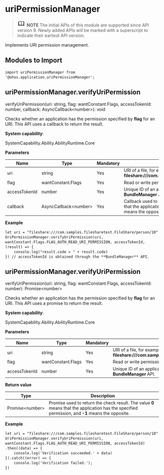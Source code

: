 # uriPermissionManager

> ![icon-note.gif](public_sys-resources/icon-note.gif) **NOTE**
> The initial APIs of this module are supported since API version 9. Newly added APIs will be marked with a superscript to indicate their earliest API version.


Implements URI permission management.


## Modules to Import

  
```
import uriPermissionManager from '@ohos.application.uriPermissionManager';
```


## uriPermissionManager.verifyUriPermission

verifyUriPermission(uri: string, flag: wantConstant.Flags, accessTokenId: number, callback: AsyncCallback&lt;number&gt;): void

Checks whether an application has the permission specified by **flag** for an URI. This API uses a callback to return the result.

**System capability**:

SystemCapability.Ability.AbilityRuntime.Core

**Parameters**

  | Name| Type| Mandatory| Description| 
  | -------- | -------- | -------- | -------- |
  | uri | string | Yes| URI of a file, for example, **fileshare:///com.samples.filesharetest.FileShare/person/10**.| 
  | flag | wantConstant.Flags | Yes| Read or write permission on the file specified by the URI.| 
  | accessTokenId | number | Yes| Unique ID of an application, which is obtained through the **BundleManager** API.| 
  | callback | AsyncCallback&lt;number&gt; | Yes| Callback used to return the check result. The value **0** means that the application has the specified permission, and **-1** means the opposite.| 

**Example**
    
  ```
  let uri = "fileshare:///com.samples.filesharetest.FileShare/person/10"
  UriPermissionManager.verifyUriPermission(uri, wantConstant.Flags.FLAG_AUTH_READ_URI_PERMISSION, accessTokenId, (result) => {
      console.log("result.code = " + result.code)
  }) // accessTokenId is obtained through the **BundleManager** API.
  ```


## uriPermissionManager.verifyUriPermission

verifyUriPermission(uri: string, flag: wantConstant.Flags, accessTokenId: number): Promise&lt;number&gt;

Checks whether an application has the permission specified by **flag** for an URI. This API uses a promise to return the result.

**System capability**:

SystemCapability.Ability.AbilityRuntime.Core

**Parameters**

  | Name| Type| Mandatory| Description| 
  | -------- | -------- | -------- | -------- |
  | uri | string | Yes| URI of a file, for example, **fileshare:///com.samples.filesharetest.FileShare/person/10**.| 
  | flag | wantConstant.Flags | Yes| Read or write permission on the file specified by the URI.| 
  | accessTokenId | number | Yes| Unique ID of an application, which is obtained through the **BundleManager** API.| 

**Return value**

  | Type| Description| 
  | -------- | -------- |
  | Promise&lt;number&gt; | Promise used to return the check result. The value **0** means that the application has the specified permission, and **-1** means the opposite.| 

**Example**
    
  ```
  let uri = "fileshare:///com.samples.filesharetest.FileShare/person/10"
  UriPermissionManager.verifyUriPermission(uri, wantConstant.Flags.FLAG_AUTH_READ_URI_PERMISSION, accessTokenId)
  .then((data) => {
      console.log('Verification succeeded.' + data)
  }).catch((error) => {
      console.log('Verification failed.');
  })
  ```
